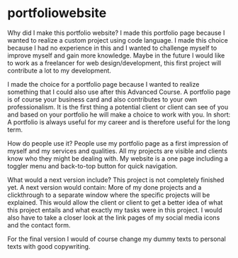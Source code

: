 # portfoliowebsite

Why did I make this portfolio website?
I made this portfolio page because I wanted to realize a custom project using code language. I made this choice because I had no experience in this and I wanted to challenge myself to improve myself and gain more knowledge. Maybe in the future I would like to work as a freelancer for web design/development, this first project will contribute a lot to my development.

I made the choice for a portfolio page because I wanted to realize something that I could also use after this Advanced Course. A portfolio page is of course your business card and also contributes to your own professionalism. It is the first thing a potential client or client can see of you and based on your portfolio he will make a choice to work with you. In short: A portfolio is always useful for my career and is therefore useful for the long term.


How do people use it?
People use my portfolio page as a first impression of myself and my services and qualities. All my projects are visible and clients know who they might be dealing with. My website is a one page including a toggler menu and back-to-top button for quick navigation. 


What would a next version include?
This project is not completely finished yet. A next version would contain: More of my done projects and a clickthrough to a separate window where the specific projects will be explained. This would allow the client or client to get a better idea of what this project entails and what exactly my tasks were in this project. I would also have to take a closer look at the link pages of my social media icons and the contact form.

For the final version I would of course change my dummy texts to personal texts with good copywriting. 
